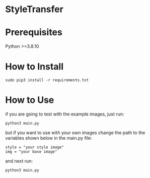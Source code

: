# StyleTransfer

# Prerequisites
Python >=3.8.10
# How to Install
```
sudo pip3 install -r requirements.txt 
```
# How to Use
if you are going to test with the example images, just run:
```
python3 main.py
```
but if you want to use with your own images change the path to the variables shown below in the main.py file:
```
style = "your style image"
img = "your base image"
```
and next run:
```
python3 main.py
```

